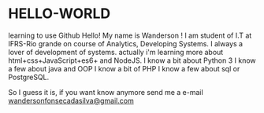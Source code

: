 # HELLO-WORLD
learning to use Github
Hello! My name is Wanderson !
I am student of I.T at IFRS-Rio grande on course of Analytics, Developing Systems.
I always a lover of development of systems.
actually i'm learning more about html+css+JavaScript+es6+ and NodeJS.
I know a bit about Python 3
I know a few about java and OOP
I know a bit of PHP
I know a few about sql or PostgreSQL.

So I guess it is, if you want know anymore send me a e-mail
wandersonfonsecadasilva@gmail.com
